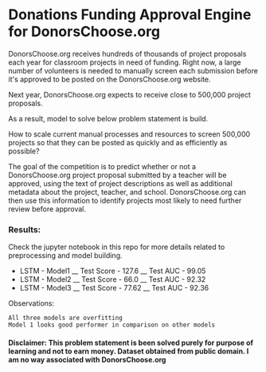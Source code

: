 # Donations Funding Approval Engine for DonorsChoose.org

DonorsChoose.org receives hundreds of thousands of project proposals each year for classroom projects in need of funding. Right now, a large number of volunteers is needed to manually screen each submission before it's approved to be posted on the DonorsChoose.org website.

Next year, DonorsChoose.org expects to receive close to 500,000 project proposals. 

As a result, model to solve below problem statement is build.

How to scale current manual processes and resources to screen 500,000 projects so that they can be posted as quickly and as efficiently as possible?

The goal of the competition is to predict whether or not a DonorsChoose.org project proposal submitted by a teacher will be approved, using the text of project descriptions as well as additional metadata about the project, teacher, and school. DonorsChoose.org can then use this information to identify projects most likely to need further review before approval.


### Results:
Check the jupyter notebook in this repo for more details related to preprocessing and model building.

* LSTM - Model1 __ Test Score - 127.6 __ Test AUC  - 99.05 
* LSTM - Model2 __ Test Score - 66.0  __ Test AUC  - 92.32 
* LSTM - Model3 __ Test Score - 77.62 __ Test AUC  - 92.36 



Observations:

    All three models are overfitting
    Model 1 looks good performer in comparison on other models

#### Disclaimer: This problem statement is been solved purely for purpose of learning and not to earn money. Dataset obtained from public domain. I am no way associated with DonorsChoose.org
